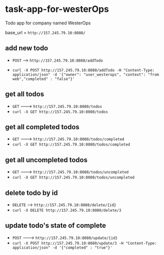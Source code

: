 # task-app-for-westerOps
Todo app for company named WesterOps

base_url = `http://157.245.79.10:8080/`


## add new todo
  - `POST` --> `http://157.245.79.10:8080/addTodo`
  
  - `curl -X POST http://157.245.79.10:8080/addTodo -H "Content-Type: application/json" -d '{"owner": "user_westerops", "context": "from web","completed" : "false"}'`
      

## get all todos
  - `GET` ---> `http://157.245.79.10:8080/todos`
  - `curl -X GET http://157.245.79.10:8080/todos`
  

## get all completed todos
  - `GET` ---> `http://157.245.79.10:8080/todos/completed`
  - `curl -X GET http://157.245.79.10:8080/todos/completed`
 

## get all uncompleted todos
  - `GET` ---> `http://157.245.79.10:8080/todos/uncompleted`
  - `curl -X GET http://157.245.79.10:8080/todos/uncompleted`

## delete todo by id
  - `DELETE` --> `http://157.245.79.10:8080/delete/{id}`
  - `curl -X DELETE http://157.245.79.10:8080/delete/3`
 
## update todo's state of complete
  - `POST` ---> `http://157.245.79.10:8080/update/{id}`
  - `curl -X POST http://157.245.79.10:8080/update/3 -H "Content-Type: application/json" -d '{"completed" : "true"}'`
  
